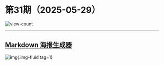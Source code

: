 # 第31期（2025-05-29）

![view-count](https://count.getloli.com/@xiaoxuan6-weekly-20250529)

---
## [Markdown 海报生成器 ](https://md.hi-dhl.com)
![img](https://mirror.ghproxy.com/https://raw.githubusercontent.com/xiaoxuan6/weekly/main/docs/static/images/2025-05-29/1748515687.png){.img-fluid tag=1}
